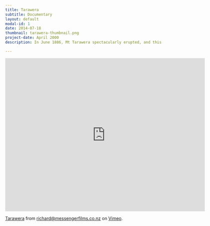 ```yaml
---
title: Tarawera
subtitle: Documentary
layout: default
modal-id: 1
date: 2014-07-18
thumbnail: tarawera-thumbnail.png
project-date: April 2000
description: In June 1886, Mt Tarawera spectacularly erupted, and this documentary tells the story of the people who were caught in the catastrophic events. Around 120 people lost their lives, and the internationally famous Pink and White Terraces were destroyed. The documentary features an animated re-creation of the eruption, archival images, interviews with descendants of those involved, and readings from written eyewitness accounts. The author of the book Tarawera, Ron Keam, is also interviewed.

---
```


<iframe src="https://player.vimeo.com/video/135552460" width="640" height="491" frameborder="0" webkitallowfullscreen mozallowfullscreen allowfullscreen></iframe>
<p><a href="https://vimeo.com/135552460">Tarawera</a> from <a href="https://vimeo.com/user12154982">richard@messengerfilms.co.nz</a> on <a href="https://vimeo.com">Vimeo</a>.</p>